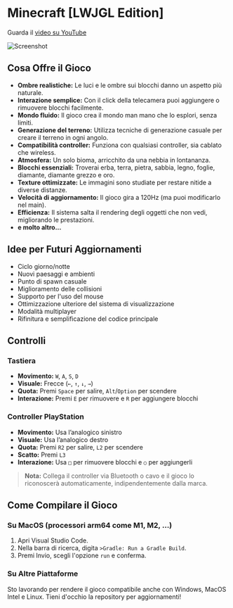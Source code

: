 # Minecraft [LWJGL Edition]

Guarda il [video su YouTube](https://youtu.be/bnIEqK2hLDQ?si=AHKdck-XqZ79HnD7)

![Screenshot](app/res/img/screenshot.png)

## Cosa Offre il Gioco
- **Ombre realistiche:** Le luci e le ombre sui blocchi danno un aspetto più naturale.
- **Interazione semplice:** Con il click della telecamera puoi aggiungere o rimuovere blocchi facilmente.
- **Mondo fluido:** Il gioco crea il mondo man mano che lo esplori, senza limiti.
- **Generazione del terreno:** Utilizza tecniche di generazione casuale per creare il terreno in ogni angolo.
- **Compatibilità controller:** Funziona con qualsiasi controller, sia cablato che wireless.
- **Atmosfera:** Un solo bioma, arricchito da una nebbia in lontananza.
- **Blocchi essenziali:** Troverai erba, terra, pietra, sabbia, legno, foglie, diamante, diamante grezzo e oro.
- **Texture ottimizzate:** Le immagini sono studiate per restare nitide a diverse distanze.
- **Velocità di aggiornamento:** Il gioco gira a 120Hz (ma puoi modificarlo nel main).
- **Efficienza:** Il sistema salta il rendering degli oggetti che non vedi, migliorando le prestazioni.
- **e molto altro...**

## Idee per Futuri Aggiornamenti
- Ciclo giorno/notte
- Nuovi paesaggi e ambienti
- Punto di spawn casuale
- Miglioramento delle collisioni
- Supporto per l'uso del mouse
- Ottimizzazione ulteriore del sistema di visualizzazione
- Modalità multiplayer
- Rifinitura e semplificazione del codice principale

## Controlli

### Tastiera
- **Movimento:** `W`, `A`, `S`, `D`
- **Visuale:** Frecce (`←`, `↑`, `↓`, `→`)
- **Quota:** Premi `Space` per salire, `Alt`/`Option` per scendere
- **Interazione:** Premi `E` per rimuovere e `R` per aggiungere blocchi

### Controller PlayStation
- **Movimento:** Usa l’analogico sinistro
- **Visuale:** Usa l’analogico destro
- **Quota:** Premi `R2` per salire, `L2` per scendere
- **Scatto:** Premi `L3`
- **Interazione:** Usa `□` per rimuovere blocchi e `○` per aggiungerli

> **Nota:** Collega il controller via Bluetooth o cavo e il gioco lo riconoscerà automaticamente, indipendentemente dalla marca.

## Come Compilare il Gioco

### Su MacOS (processori arm64 come M1, M2, …)
1. Apri Visual Studio Code.
2. Nella barra di ricerca, digita `>Gradle: Run a Gradle Build`.
3. Premi Invio, scegli l'opzione `run` e conferma.

### Su Altre Piattaforme
Sto lavorando per rendere il gioco compatibile anche con Windows, MacOS Intel e Linux. Tieni d'occhio la repository per aggiornamenti!